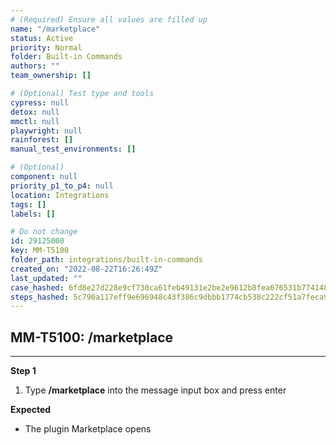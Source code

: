 ```yaml
---
# (Required) Ensure all values are filled up
name: "/marketplace"
status: Active
priority: Normal
folder: Built-in Commands
authors: ""
team_ownership: []

# (Optional) Test type and tools
cypress: null
detox: null
mmctl: null
playwright: null
rainforest: []
manual_test_environments: []

# (Optional)
component: null
priority_p1_to_p4: null
location: Integrations
tags: []
labels: []

# Do not change
id: 29125000
key: MM-T5100
folder_path: integrations/built-in-commands
created_on: "2022-08-22T16:26:49Z"
last_updated: ""
case_hashed: 6fd8e27d228e9cf730ca61feb49131e2be2e9612b8fea676531b774148139cfe65cef6b87378c445f70b8ab0afa1229b
steps_hashed: 5c790a117eff9e696948c43f386c9dbbb1774cb538c222cf51a7feca9e154b1eedc005e64c9ec23e25383098e821b447
---
```


## MM-T5100: /marketplace

---

**Step 1**

1. Type **/marketplace** into the message input box and press enter

**Expected**

- The plugin Marketplace opens
